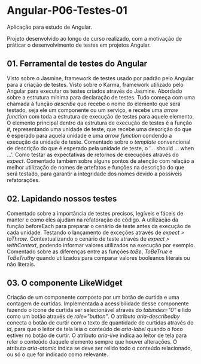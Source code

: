 # Angular-P06-Testes-01

Aplicação para estudo de Angular.

Projeto desenvolvido ao longo de curso realizado, com a motivação de práticar o desenvolvimento de testes em projetos Angular.

## 01. Ferramental de testes do Angular

Visto sobre o Jasmine, framework de testes usado por padrão pelo Angular para a criação de testes.
Visto sobre o Karma, framework utilizado pelo Angular para executar os testes criados através do Jasmine.
Abordado sobre a estrutura mínima para declaração de testes. Tudo começa com uma chamada à função _describe_ que recebe o nome do elemento que será testado, seja ele um componente ou um serviço, e recebe uma _arrow function_ com toda a estrutura de execução de testes para aquele elemento. O elemento principal dentro da estrutura de execução de testes é a função _it_, representando uma unidade de teste, que recebe uma descrição do que é esperado para aquela unidade e uma _arrow function_ condendo a execução da unidade de teste. Comentado sobre o _template_ convencional de descrição do que é esperado pela unidade de teste, o '... should ... when ...'.
Como testar as expectativas de retornos de execuções através do _expect_.
Comentado também sobre alguns pontos de atenção com relação a melhor utilização de nomes de artefatos e funções na descrição do que será testado, para garantir a integridade dos nomes devido a possíveis refatorações.  

## 02. Lapidando nossos testes

Comentado sobre a importância de testes precisos, legíveis e fáceis de manter e como eles ajudam na refatoração do código.
A utilização da função beforeEach para preparar o cenário de teste antes da execução de cada unidade.
Testando o lançamento de exceções através de _expect > toThrow_.
Contextualizando o cenário de teste através de _expect > withContext_, podendo informar valores utilizados na execução por exemplo.
Comentado sobre as diferenças entre as funções _toBe_, _ToBeTrue_ e _ToBeTruthy_ quando utilizados para comparar valores booleanos literais ou não literais.

## 03. O componente LikeWidget

Criação de um componente composto por um botão de curtida e uma contagem de curtidas.
Implementada a acessibilidade desse componente fazendo o ícone de curtida ser selecionável através do _tabindex="0"_ e lido como um botão através de _role="button"_. O atributo _aria-describedby_ conecta o botão de curtir com o texto de quantidade de curtidas através do _id_, para que o leitor de tela leia o conteúdo de _aria-label_ quando o foco estiver no botão de curtir. O atributo _aria-live_ indica ao leitor de tela para reler o conteúdo daquele elemento sempre que houver alterações. O atributo _aria-atomic_ indica se deve ser relido todo o conteúdo relacionado, ou só o que for indicado como relevante.
